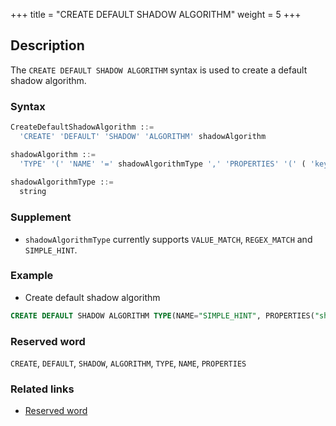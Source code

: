 +++
title = "CREATE DEFAULT SHADOW ALGORITHM"
weight = 5
+++

## Description

The `CREATE DEFAULT SHADOW ALGORITHM` syntax is used to create a default shadow algorithm.

### Syntax

```sql
CreateDefaultShadowAlgorithm ::=
  'CREATE' 'DEFAULT' 'SHADOW' 'ALGORITHM' shadowAlgorithm 

shadowAlgorithm ::=
  'TYPE' '(' 'NAME' '=' shadowAlgorithmType ',' 'PROPERTIES' '(' ( 'key' '=' 'value' ( ',' 'key' '=' 'value' )* ) ')' ')'
    
shadowAlgorithmType ::=
  string
```

### Supplement

- `shadowAlgorithmType` currently supports `VALUE_MATCH`, `REGEX_MATCH` and `SIMPLE_HINT`.

### Example

- Create default shadow algorithm

```sql
CREATE DEFAULT SHADOW ALGORITHM TYPE(NAME="SIMPLE_HINT", PROPERTIES("shadow"="true", "foo"="bar");
```

### Reserved word

`CREATE`, `DEFAULT`, `SHADOW`, `ALGORITHM`, `TYPE`, `NAME`, `PROPERTIES`

### Related links

- [Reserved word](/en/reference/distsql/syntax/reserved-word/)
